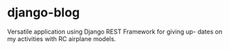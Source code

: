 # django-blog
Versatile application using Django REST Framework for giving up- dates on my activities with RC airplane models.
